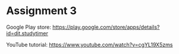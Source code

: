 # Assignment 3

Google Play store:
https://play.google.com/store/apps/details?id=dit.studytimer

YouTube tutorial: https://www.youtube.com/watch?v=cgYL19X5zms
